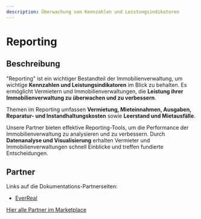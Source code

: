 ```yaml
---
description: Überwachung von Kennzahlen und Leistungsindikatoren
---
```


# Reporting

## Beschreibung

"Reporting" ist ein wichtiger Bestandteil der Immobilienverwaltung, um wichtige **Kennzahlen und Leistungsindikatoren** im Blick zu behalten. Es ermöglicht Vermietern und Immobilienverwaltungen, die **Leistung ihrer Immobilienverwaltung zu überwachen und zu verbessern**.

Themen im Reporting umfassen **Vermietung, Mieteinnahmen, Ausgaben, Reparatur- und Instandhaltungskosten** sowie **Leerstand und Mietausfälle**.

Unsere Partner bieten effektive Reporting-Tools, um die Performance der Immobilienverwaltung zu analysieren und zu verbessern. Durch **Datenanalyse und Visualisierung** erhalten Vermieter und Immobilienverwaltungen schnell Einblicke und treffen fundierte Entscheidungen.

## Partner

Links auf die Dokumentations-Partnerseiten:

* [EverReal](../partner-and-apps/everreal.md)

[Hier alle Partner im Marketplace](https://marketplace.aareon.com/de/category/reporting)
